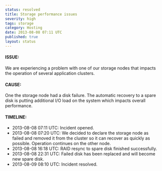 ```yaml
---
status: resolved
title: Storage performance issues
severity: high
tags: storage
category: Hosting
date: 2013-08-08 07:11 UTC
published: true
layout: status
---
```


#### ISSUE:

We are experiencing a problem with one of our storage nodes that impacts the operation of several application clusters.


#### CAUSE:

One the storage node had a disk failure. The automatic recovery to a spare disk is putting additional I/O load on the system which impacts overall performance.


#### TIMELINE:

* 2013-08-08 07:11 UTC: Incident opened.
* 2013-08-08 07:20 UTC: We decided to declare the storage node as failed and removed it from the cluster so it can recover as quickly as possible. Operation continues on the other node.
* 2013-08-08 16:18 UTC: RAID resync to spare disk finished successfully.
* 2013-08-08 22:31 UTC: Failed disk has been replaced and will become new spare disk.
* 2013-08-09 08:10 UTC: Incident resolved.
